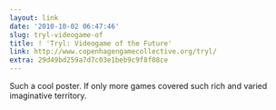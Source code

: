 ```yaml
---
layout: link
date: '2010-10-02 06:47:46'
slug: tryl-videogame-of
title: ! 'Tryl: Videogame of the Future'
link: http://www.copenhagengamecollective.org/tryl/
extra: 29d49bd259a7d7c03e1beb9c9f8f08ce
---
```


Such a cool poster. If only more games covered such rich and varied imaginative territory.